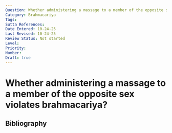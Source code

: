```yaml
---
Question: Whether administering a massage to a member of the opposite sex violates brahmacariya?
Category: Brahmacariya
Tags: 
Sutta References: 
Date Entered: 10-24-25
Last Revised: 10-24-25
Review Status: Not started
Level: 
Priority: 
Number: 
Draft: true
---
```


# Whether administering a massage to a member of the opposite sex violates brahmacariya?

## Bibliography

<!-- 

Notes:



-->